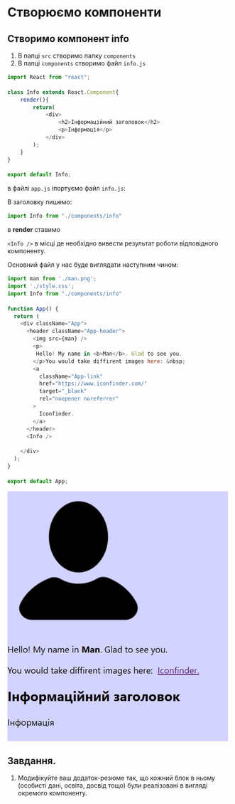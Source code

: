 # Створюємо компоненти
## Створимо компонент info
1. В папці `src` створимо папку `components`
2. В папці `components` створимо файл `info.js`
```js
import React from "react";

class Info extends React.Component{
    render(){
        return(
            <div>
                <h2>Інформаційний заголовок</h2>
                <p>Інформація</p>
            </div>
        );
    }
}

export default Info;
```

в файлі `app.js` іпортуємо файл `info.js`:

В заголовку пишемо:
```js
import Info from "./components/info"
```
в **render** ставимо

`<Info />` в місці де необхідно вивести результат роботи відповідного компоненту.

Основний файл у нас буде виглядати наступним чином:
```js
import man from './man.png';
import './style.css';
import Info from "./components/info"

function App() {
  return (
    <div className="App">
      <header className="App-header">
        <img src={man} />
        <p>
         Hello! My name in <b>Man</b>. Glad to see you.
        </p>You would take diffirent images here: &nbsp; 
        <a
          className="App-link"
          href="https://www.iconfinder.com/"
          target="_blank"
          rel="noopener noreferrer"
        > 
          Iconfinder.
        </a>
      </header>
      <Info />

    </div>
  );
}

export default App;

```
<img src = "img/react03.jpg">  

## Завдання.
1. Модифікуйте ваш додаток-резюме так, що кожний блок в ньому (особисті дані, освіта, досвід тощо) були реалізовані в вигляді окремого компоненту. 

